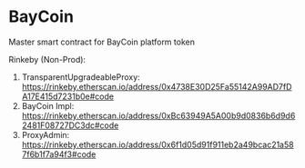 # BayCoin
Master smart contract for BayCoin platform token

Rinkeby (Non-Prod): 
1. TransparentUpgradeableProxy: https://rinkeby.etherscan.io/address/0x4738E30D25Fa55142A99AD7fDA17E415d7231b0e#code
1. BayCoin Impl: https://rinkeby.etherscan.io/address/0xBc63949A5A00b9d0836b6d9d62481F08727DC3dc#code
1. ProxyAdmin: https://rinkeby.etherscan.io/address/0x6f1d05d91f911eb2a49bcac21a587f6b1f7a94f3#code

